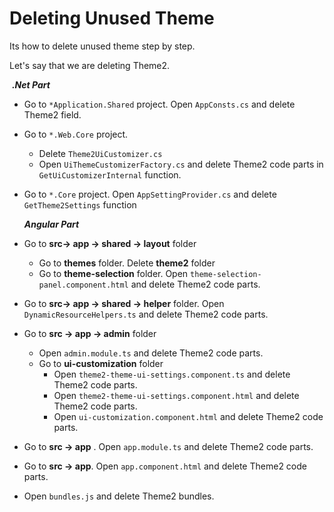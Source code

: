 # Deleting Unused Theme

Its how to delete unused theme step by step.

Let's say that we are deleting Theme2.

​		***.Net Part***

* Go to  `*Application.Shared` project. Open `AppConsts.cs`  and delete Theme2 field. 

* Go to `*.Web.Core` project.
  * Delete `Theme2UiCustomizer.cs`
  * Open `UiThemeCustomizerFactory.cs` and delete Theme2 code parts in `GetUiCustomizerInternal` function.
  
* Go to `*.Core`  project. Open `AppSettingProvider.cs` and delete `GetTheme2Settings` function

  

  ***Angular Part***
* Go to **src-> app -> shared -> layout** folder
  * Go to **themes** folder. Delete **theme2** folder	
  * Go to **theme-selection** folder. Open `theme-selection-panel.component.html` and delete Theme2 code parts.
  
* Go to **src-> app -> shared -> helper** folder. Open `DynamicResourceHelpers.ts` and delete Theme2 code parts.

* Go to **src -> app -> admin** folder

  * Open `admin.module.ts`  and delete Theme2 code parts.
  * Go to **ui-customization** folder
    * Open `theme2-theme-ui-settings.component.ts` and delete Theme2 code parts.
    * Open `theme2-theme-ui-settings.component.html` and delete Theme2 code parts.
    * Open `ui-customization.component.html` and delete Theme2 code parts.

* Go to **src -> app** . Open `app.module.ts` and delete Theme2 code parts.

* Go to **src -> app**. Open `app.component.html` and delete Theme2 code parts.

* Open `bundles.js` and delete Theme2 bundles.